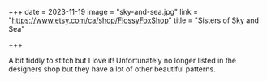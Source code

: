 +++
date = 2023-11-19
image = "sky-and-sea.jpg"
link = "https://www.etsy.com/ca/shop/FlossyFoxShop"
title = "Sisters of Sky and Sea"

+++

A bit fiddly to stitch but I love it! Unfortunately no longer listed in the designers shop but they have a lot of other beautiful patterns.